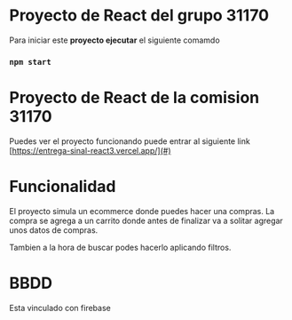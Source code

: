 # Proyecto de React del grupo 31170

Para iniciar este **proyecto ejecutar** el siguiente comamdo

### `npm start`


# Proyecto de React de la comision 31170

Puedes ver el proyecto funcionando puede entrar al siguiente link [https://entrega-sinal-react3.vercel.app/](#)

# Funcionalidad

El proyecto simula un ecommerce donde puedes hacer una compras.
La compra se agrega a un carrito donde antes de finalizar va a solitar agregar unos datos de compras.

Tambien a la hora de buscar podes hacerlo aplicando filtros.


# BBDD

Esta vinculado con firebase

